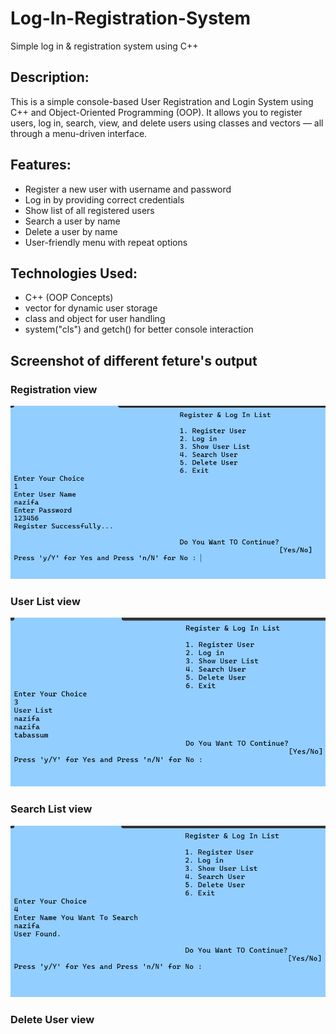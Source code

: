 # Log-In-Registration-System
Simple log in &amp; registration system using C++
 ## Description:
This is a simple console-based User Registration and Login System using C++ and Object-Oriented Programming (OOP). It allows you to register users, log in, search, view, and delete users using classes and vectors — all through a menu-driven interface.
## Features:
* Register a new user with username and password
* Log in by providing correct credentials
* Show list of all registered users
* Search a user by name
* Delete a user by name
* User-friendly menu with repeat options

## Technologies Used:
- C++ (OOP Concepts)
- vector for dynamic user storage
- class and object for user handling
- system("cls") and getch() for better console interaction

## Screenshot of different feture's output
### Registration view
![image alt](https://github.com/tabassumnazifa/Log-In-Registration-System/blob/main/regpage.png?raw=true)

### User List view
![image alt](https://github.com/tabassumnazifa/Log-In-Registration-System/blob/main/userlist.png?raw=true)

### Search List view
![image alt](https://github.com/tabassumnazifa/Log-In-Registration-System/blob/main/search.png?raw=true)

### Delete User view
